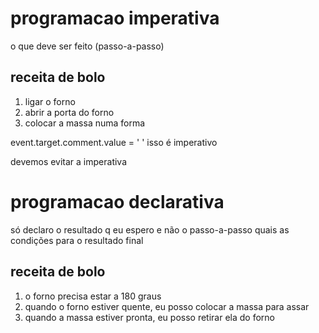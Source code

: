 # programacao imperativa

o que deve ser feito (passo-a-passo)

## receita de bolo

1. ligar o forno
2. abrir a porta do forno
3. colocar a massa numa forma

event.target.comment.value = ' '
isso é imperativo

devemos evitar a imperativa

# programacao declarativa

só declaro o resultado q eu espero e não o passo-a-passo
quais as condições para o resultado final

## receita de bolo

1. o forno precisa estar a 180 graus
2. quando o forno estiver quente, eu posso colocar a massa para assar
3. quando a massa estiver pronta, eu posso retirar ela do forno
